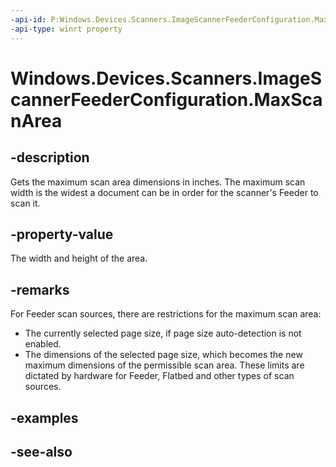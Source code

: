 ----api-id: P:Windows.Devices.Scanners.ImageScannerFeederConfiguration.MaxScanArea
-api-type: winrt property
---<!-- Property syntaxpublic Windows.Foundation.Size MaxScanArea { get; }--># Windows.Devices.Scanners.ImageScannerFeederConfiguration.MaxScanArea## -descriptionGets the maximum scan area dimensions in inches. The maximum scan width is the widest a document can be in order for the scanner's Feeder to scan it.## -property-valueThe width and height of the area.## -remarksFor Feeder scan sources, there are restrictions for the maximum scan area: + The currently selected page size, if page size auto-detection is not enabled.+ The dimensions of the selected page size, which becomes the new maximum dimensions of the permissible scan area. These limits are dictated by hardware for Feeder, Flatbed and other types of scan sources.## -examples## -see-also
